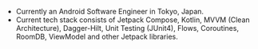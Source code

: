 - Currently an Android Software Engineer in Tokyo, Japan.
- Current tech stack consists of Jetpack Compose, Kotlin, MVVM (Clean Architecture), Dagger-Hilt, Unit Testing (JUnit4), Flows, Coroutines, RoomDB, ViewModel and other Jetpack libraries.

<!---
dbAbstract/dbAbstract is a ✨ special ✨ repository because its `README.md` (this file) appears on your GitHub profile.
You can click the Preview link to take a look at your changes.
--->
